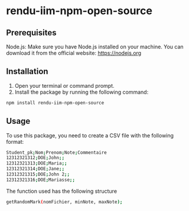 # rendu-iim-npm-open-source

## Prerequisites

Node.js: Make sure you have Node.js installed on your machine. You can download it from the official website: https://nodejs.org


## Installation

1. Open your terminal or command prompt.
2. Install the package by running the following command:

```bash
npm install rendu-iim-npm-open-source
```

## Usage
To use this package, you need to create a CSV file with the following format:

```bash
Student_pk;Nom;Prenom;Note;Commentaire
12312321312;DOE;John;;
12312321313;DOE;Maria;;
12312321314;DOE;Jane;;
12312321315;DOE;John 2;;
12312321316;DOE;Mariasse;;
```

The function used has the following structure
```bash
getRandomMark(nomFichier, minNote, maxNote);
```


